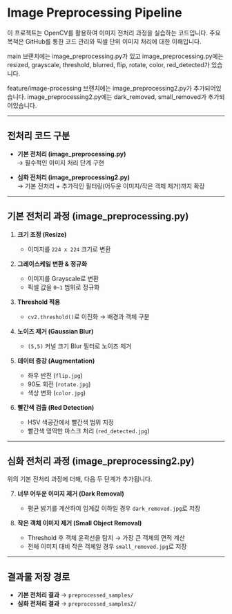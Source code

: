 # Image Preprocessing Pipeline

이 프로젝트는 OpenCV를 활용하여 이미지 전처리 과정을 실습하는 코드입니다. 주요 목적은 GitHub를 통한 코드 관리와 픽셀 단위 이미지 처리에 대한 이해입니다.

main 브랜치에는 image_preprocessing.py가 있고 image_preprocessing.py에는 resized, grayscale, threshold, blurred, flip, rotate, color, red_detected가 있습니다.

feature/image-processing 브랜치에는 image_preprocessing2.py가 추가되어있습니다.
image_preprocessing2.py에는 dark_removed, small_removed가 추가되어있습니다.

---

## 전처리 코드 구분

- **기본 전처리 (image_preprocessing.py)**  
  → 필수적인 이미지 처리 단계 구현

- **심화 전처리 (image_preprocessing2.py)**  
  → 기본 전처리 + 추가적인 필터링(어두운 이미지/작은 객체 제거)까지 확장

---

## 기본 전처리 과정 (image_preprocessing.py)

1. **크기 조정 (Resize)**

   - 이미지를 `224 x 224` 크기로 변환

2. **그레이스케일 변환 & 정규화**

   - 이미지를 Grayscale로 변환
   - 픽셀 값을 `0~1` 범위로 정규화

3. **Threshold 적용**

   - `cv2.threshold()`로 이진화 → 배경과 객체 구분

4. **노이즈 제거 (Gaussian Blur)**

   - `(5,5)` 커널 크기 Blur 필터로 노이즈 제거

5. **데이터 증강 (Augmentation)**

   - 좌우 반전 (`flip.jpg`)
   - 90도 회전 (`rotate.jpg`)
   - 색상 변화 (`color.jpg`)

6. **빨간색 검출 (Red Detection)**
   - HSV 색공간에서 빨간색 범위 지정
   - 빨간색 영역만 마스크 처리 (`red_detected.jpg`)

---

## 심화 전처리 과정 (image_preprocessing2.py)

위의 기본 전처리 과정에 더해, 다음 두 단계가 추가됩니다.

7. **너무 어두운 이미지 제거 (Dark Removal)**

   - 평균 밝기를 계산하여 임계값 이하일 경우 `dark_removed.jpg`로 저장

8. **작은 객체 이미지 제거 (Small Object Removal)**
   - Threshold 후 객체 윤곽선을 탐지 → 가장 큰 객체의 면적 계산
   - 전체 이미지 대비 작은 객체일 경우 `small_removed.jpg`로 저장

---

## 결과물 저장 경로

- **기본 전처리 결과** → `preprocessed_samples/`
- **심화 전처리 결과** → `preprocessed_samples2/`
